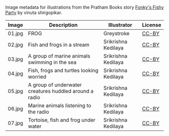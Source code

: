 Image metadata for illustrations from the Pratham Books story [Fonky's Fishy Party](https://storyweaver.org.in/stories/4111-fonky-s-fishy-party) by vinuta shirgopikar.

Image | Description | Illustrator | License
----- | ----------- | ----------- | -------
01.jpg | FROG | Greystroke | [CC-BY](https://creativecommons.org/licenses/by/4.0/)
02.jpg | Fish and frogs in a stream | Srikrishna Kedilaya | [CC-BY](https://creativecommons.org/licenses/by/4.0/)
03.jpg | A group of marine animals swimming in the sea | Srikrishna Kedilaya | [CC-BY](https://creativecommons.org/licenses/by/4.0/)
04.jpg | Fish, frogs and turtles looking worried | Srikrishna Kedilaya | [CC-BY](https://creativecommons.org/licenses/by/4.0/)
05.jpg | A group of underwater creatures huddled around a radio | Srikrishna Kedilaya | [CC-BY](https://creativecommons.org/licenses/by/4.0/)
06.jpg | Marine animals listening to the radio | Srikrishna Kedilaya | [CC-BY](https://creativecommons.org/licenses/by/4.0/)
07.jpg | Tortoise, fish and frog under water | Srikrishna Kedilaya | [CC-BY](https://creativecommons.org/licenses/by/4.0/)